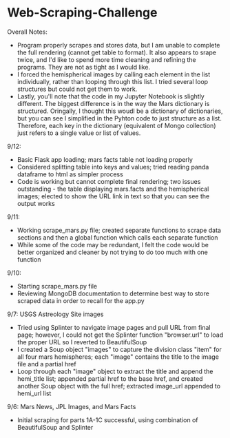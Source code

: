 # Web-Scraping-Challenge

Overall Notes:
- Program properly scrapes and stores data, but I am unable to complete the full rendering (cannot get table to format).  It also appears to srape twice, and I'd like to spend more time cleaning and refining the programs.  They are not as tight as I would like. 
- I forced the hemispherical images by calling each element in the list individually, rather than looping through this list.  I tried several loop structures but could not get them to work.
- Lastly, you'll note that the code in my Jupyter Notebook is slightly different.  The biggest difference is in the way the Mars dictionary is structured.  Oringally, I thought this woudl be a dictionary of dictionaries, but you can see I simplified in the Pyhton code to just structure as a list.  Therefore, each key in the dictionary (equivalent of Mongo collection) just refers to a single value or list of values.  


9/12:
- Basic Flask app loading; mars facts table not loading properly
- Considered splitting table into keys and values;  tried reading panda dataframe to html as simpler process
- Code is working but cannot complete final rendering; two issues outstanding - the table displaying mars.facts and the hemispherical images; elected to show the URL link in text so that you can see the output works

9/11:
- Working scrape_mars.py file; created separate functions to scrape data sections and then a global function which calls each separate function
- While some of the code may be redundant, I felt the code would be better organized and cleaner by not trying to do too much with one function

9/10:
- Starting scrape_mars.py file
- Reviewing MongoDB documentation to determine best way to store scraped data in order to recall for the app.py

9/7:  USGS Astreology Site images
- Tried using Splinter to navigate image pages and pull URL from final page; however, I could not get the Splinter function "browser.url" to load the proper URL so I reverted to BeautifulSoup 
- I created a Soup object "images" to capture the division class "item" for all four mars hemispheres; each "image" contains the title to the image file and a partial href
- Loop through each "image" object to extract the title and append the hemi_title list; appended partial href to the base href, and created another Soup object with the full href; extracted image_url appended to hemi_url list

9/6:  Mars News, JPL Images, and Mars Facts
- Initial scraping for parts 1A-1C successful, using combination of BeautifulSoup and Splinter